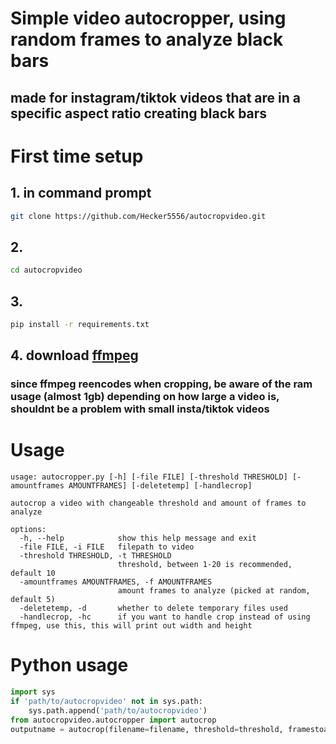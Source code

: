 # Simple video autocropper, using random frames to analyze black bars
## made for instagram/tiktok videos that are in a specific aspect ratio creating black bars

# First time setup
## 1. in command prompt
```bash
git clone https://github.com/Hecker5556/autocropvideo.git
```
## 2.
```bash
cd autocropvideo
```
## 3.
```bash
pip install -r requirements.txt
```
## 4. download [ffmpeg](https://ffmpeg.org/download.html)

### since ffmpeg reencodes when cropping, be aware of the ram usage (almost 1gb) depending on how large a video is, shouldnt be a problem with small insta/tiktok videos
# Usage

```
usage: autocropper.py [-h] [-file FILE] [-threshold THRESHOLD] [-amountframes AMOUNTFRAMES] [-deletetemp] [-handlecrop]

autocrop a video with changeable threshold and amount of frames to analyze

options:
  -h, --help            show this help message and exit
  -file FILE, -i FILE   filepath to video
  -threshold THRESHOLD, -t THRESHOLD
                        threshold, between 1-20 is recommended, default 10
  -amountframes AMOUNTFRAMES, -f AMOUNTFRAMES
                        amount frames to analyze (picked at random, default 5)
  -deletetemp, -d       whether to delete temporary files used
  -handlecrop, -hc      if you want to handle crop instead of using ffmpeg, use this, this will print out width and height
```

# Python usage
```python
import sys
if 'path/to/autocropvideo' not in sys.path:
    sys.path.append('path/to/autocropvideo')
from autocropvideo.autocropper import autocrop
outputname = autocrop(filename=filename, threshold=threshold, framestoanalyze=framestoanalyze, deletetemp=deletetemp).outputfile
```